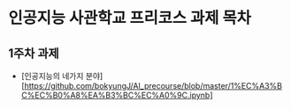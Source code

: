 # 인공지능 사관학교 프리코스 과제 목차

## 1주차 과제 
* [인공지능의 네가지 분야] [https://github.com/bokyungJ/AI_precourse/blob/master/1%EC%A3%BC%EC%B0%A8%EA%B3%BC%EC%A0%9C.ipynb]
